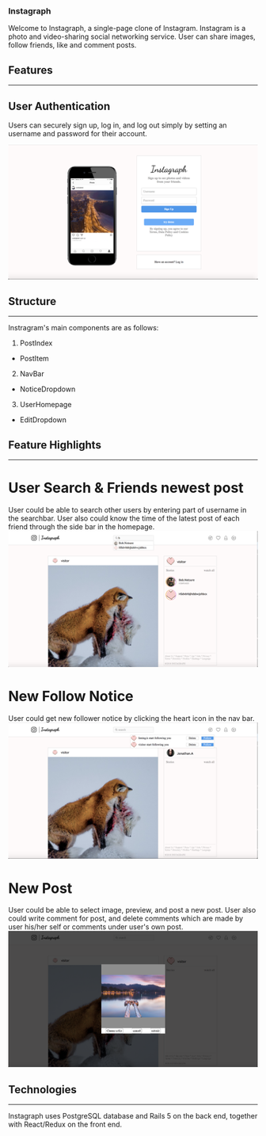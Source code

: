 ### Instagraph

Welcome to Instagraph, a single-page clone of Instagram. Instagram is a photo and video-sharing social networking service. User can share images, follow friends, like and comment posts.

## Features
---

## User Authentication
Users can securely sign up, log in, and log out simply by setting an username and password for their account.

![Image description](instagraph_readme_images/auth.png)

## Structure
---
Instragram's main components are as follows:

1. PostIndex
  * PostItem
2. NavBar
  * NoticeDropdown
3. UserHomepage
  * EditDropdown

## Feature Highlights
---
# User Search & Friends newest post
User could be able to search other users by entering part of username in the searchbar.
User also could know the time of the latest post of each friend through the side bar in the homepage.
![Image description](instagraph_readme_images/search_and_friendspost.png)

# New Follow Notice
User could get new follower notice by clicking the heart icon in the nav bar.
![Image description](instagraph_readme_images/follow_notice.png)

# New Post
User could be able to select image, preview, and post a new post. User also could write comment for post, and delete comments which are made by user his/her self or comments under user's own post.
![Image description](instagraph_readme_images/new_post.png)

## Technologies
---
Instagraph uses PostgreSQL database and Rails 5 on the back end, together with React/Redux on the front end.
